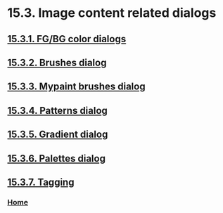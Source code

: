 # 15.3. Image content related dialogs

## [15.3.1. FG/BG color dialogs](./15-03-01-fg-bg-color-dialogs.md)
## [15.3.2. Brushes dialog](./15-03-02-brushes-dialog.md)
## [15.3.3. Mypaint brushes dialog](./15-03-03-mypaint-brushes-dialog.md)
## [15.3.4. Patterns dialog](./15-03-04-patterns-dialog.md)
## [15.3.5. Gradient dialog](./15-03-05-gradient-dialog.md)
## [15.3.6. Palettes dialog](./15-03-06-palettes-dialog.md)
## [15.3.7. Tagging](./15-03-07-tagging.md)

### [Home](./00-home.md)
